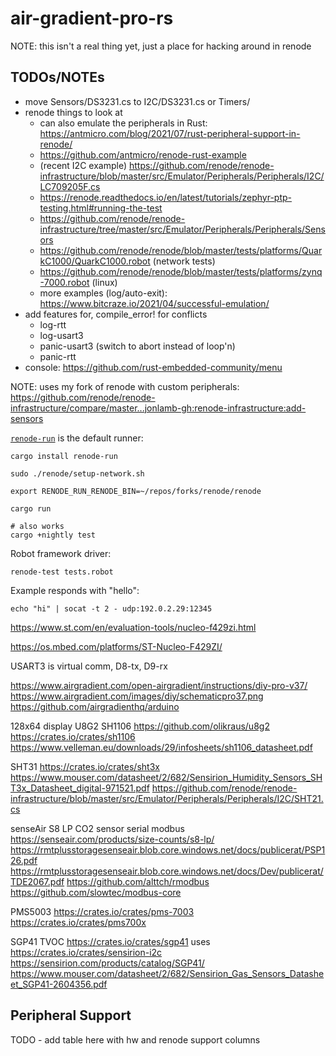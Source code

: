 # air-gradient-pro-rs

NOTE: this isn't a real thing yet, just a place for hacking around in renode

## TODOs/NOTEs

* move Sensors/DS3231.cs to I2C/DS3231.cs or Timers/
* renode things to look at
  - can also emulate the peripherals in Rust: https://antmicro.com/blog/2021/07/rust-peripheral-support-in-renode/
  - https://github.com/antmicro/renode-rust-example
  - (recent I2C example) https://github.com/renode/renode-infrastructure/blob/master/src/Emulator/Peripherals/Peripherals/I2C/LC709205F.cs
  - https://renode.readthedocs.io/en/latest/tutorials/zephyr-ptp-testing.html#running-the-test
  - https://github.com/renode/renode-infrastructure/tree/master/src/Emulator/Peripherals/Peripherals/Sensors
  - https://github.com/renode/renode/blob/master/tests/platforms/QuarkC1000/QuarkC1000.robot (network tests)
  - https://github.com/renode/renode/blob/master/tests/platforms/zynq-7000.robot (linux)
  - more examples (log/auto-exit): https://www.bitcraze.io/2021/04/successful-emulation/
* add features for, compile_error! for conflicts
  - log-rtt
  - log-usart3
  - panic-usart3 (switch to abort instead of loop'n)
  - panic-rtt
* console: https://github.com/rust-embedded-community/menu

NOTE: uses my fork of renode with custom peripherals:
https://github.com/renode/renode-infrastructure/compare/master...jonlamb-gh:renode-infrastructure:add-sensors

[`renode-run`](https://crates.io/crates/renode-run) is the default runner:
```
cargo install renode-run
```


```
sudo ./renode/setup-network.sh

export RENODE_RUN_RENODE_BIN=~/repos/forks/renode/renode

cargo run

# also works
cargo +nightly test
```

Robot framework driver:
```
renode-test tests.robot
```

Example responds with "hello":
```
echo "hi" | socat -t 2 - udp:192.0.2.29:12345
```

https://www.st.com/en/evaluation-tools/nucleo-f429zi.html

https://os.mbed.com/platforms/ST-Nucleo-F429ZI/

USART3 is virtual comm, D8-tx, D9-rx

https://www.airgradient.com/open-airgradient/instructions/diy-pro-v37/
https://www.airgradient.com/images/diy/schematicpro37.png
https://github.com/airgradienthq/arduino

128x64 display U8G2 SH1106
https://github.com/olikraus/u8g2
https://crates.io/crates/sh1106
https://www.velleman.eu/downloads/29/infosheets/sh1106_datasheet.pdf

SHT31
https://crates.io/crates/sht3x
https://www.mouser.com/datasheet/2/682/Sensirion_Humidity_Sensors_SHT3x_Datasheet_digital-971521.pdf
https://github.com/renode/renode-infrastructure/blob/master/src/Emulator/Peripherals/Peripherals/I2C/SHT21.cs

senseAir S8 LP
CO2 sensor
serial modbus
https://senseair.com/products/size-counts/s8-lp/
https://rmtplusstoragesenseair.blob.core.windows.net/docs/publicerat/PSP126.pdf
https://rmtplusstoragesenseair.blob.core.windows.net/docs/Dev/publicerat/TDE2067.pdf
https://github.com/alttch/rmodbus
https://github.com/slowtec/modbus-core

PMS5003
https://crates.io/crates/pms-7003
https://crates.io/crates/pms700x

SGP41 TVOC
https://crates.io/crates/sgp41
uses https://crates.io/crates/sensirion-i2c
https://sensirion.com/products/catalog/SGP41/
https://www.mouser.com/datasheet/2/682/Sensirion_Gas_Sensors_Datasheet_SGP41-2604356.pdf


## Peripheral Support

TODO - add table here with hw and renode support columns



